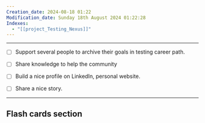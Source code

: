 ```yaml
---
Creation_date: 2024-08-18 01:22
Modification_date: Sunday 18th August 2024 01:22:28
Indexes:
  - "[[project_Testing_Nexus]]"
---
```



----

- [ ] Support several people to archive their goals in testing career path.
- [ ] Share knowledge to help the community
- [ ] Build a nice profile on LinkedIn, personal website.
- [ ] Share a nice story.













---
## Flash cards section
